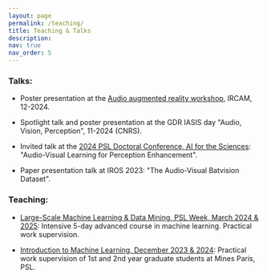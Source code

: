 ```yaml
---
layout: page
permalink: /teaching/
title: Teaching & Talks
description: 
nav: true
nav_order: 5
---
```


### Talks: 

- Poster presentation at the [Audio augmented reality workshop](https://www.stms-lab.fr/agenda/audio-augmented-reality-workshop/detail), IRCAM, 12-2024.

- Spotlight talk and poster presentation at the GDR IASIS day "Audio, Vision, Perception", 11-2024 (CNRS).

- Invited talk at the [2024 PSL Doctoral Conference, AI for the Sciences](https://psl.eu/en/events/doctoral-conference-ai-sciences/): "Audio-Visual Learning for Perception Enhancement".

- Paper presentation talk at IROS 2023: "The Audio-Visual Batvision Dataset".

### Teaching:

- [Large-Scale Machine Learning & Data Mining, PSL Week, March 2024 & 2025](https://cazencott.info/index.php/pages/LSML-24:-Large-Scale-Machine-Learning): Intensive 5-day advanced course in machine learning. Practical work supervision.

- [Introduction to Machine Learning, December 2023 & 2024](https://people.minesparis.psl.eu/fabien.moutarde/ES_MachineLearning/index.html): Practical work supervision of 1st and 2nd year graduate students at Mines Paris, PSL.
